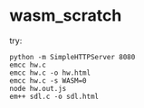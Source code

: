 # wasm_scratch


try:
```
python -m SimpleHTTPServer 8080
emcc hw.c
emcc hw.c -o hw.html
emcc hw.c -s WASM=0 
node hw.out.js
em++ sdl.c -o sdl.html

```

